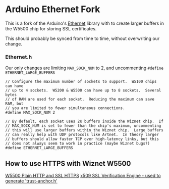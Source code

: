 
# Arduino Ethernet Fork
This is a fork of the Arduino's [Ethernet](https://github.com/maxgerhardt/Ethernet) library with to create larger buffers in the W5500 chip for storing SSL certificates. 

This should probably be synced from time to time, without overwriting our change.

### Ethernet.h
Our only changes are limiting `MAX_SOCK_NUM` to 2, and uncommenting `#define ETHERNET_LARGE_BUFFERS`
```
// Configure the maximum number of sockets to support.  W5100 chips can have
// up to 4 sockets.  W5200 & W5500 can have up to 8 sockets.  Several bytes
// of RAM are used for each socket.  Reducing the maximum can save RAM, but
// you are limited to fewer simultaneous connections.
#define MAX_SOCK_NUM 2

// By default, each socket uses 2K buffers inside the Wiznet chip.  If
// MAX_SOCK_NUM is set to fewer than the chip's maximum, uncommenting
// this will use larger buffers within the Wiznet chip.  Large buffers
// can really help with UDP protocols like Artnet.  In theory larger
// buffers should allow faster TCP over high-latency links, but this
// does not always seem to work in practice (maybe Wiznet bugs?)
#define ETHERNET_LARGE_BUFFERS
```


## How to use HTTPS with Wiznet W5500
[W5500 Plain HTTP and SSL HTTPS](https://mischianti.org/esp32-ethernet-w5500-with-plain-http-and-ssl-https/)
[x509 SSL Verification Engine - used to generate 'trust-anchor.h'](https://mischianti.org/online-bearssl-certificate-trust-anchor-retriever-for-minimal-x509-verification-engine/)




